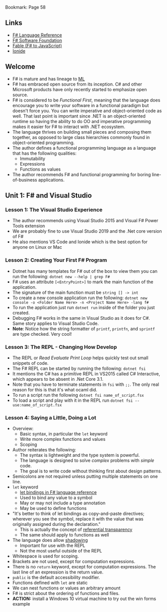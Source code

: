 Bookmark: Page 58

## Links
* [F# Language Reference](https://docs.microsoft.com/en-us/dotnet/fsharp/language-reference/)
* [F# Software Foundation](https://fsharp.org/)
* [Fable (F# to JavaScript)](https://fable.io/)
* [Ionide](https://ionide.io/)


## Welcome
* F# is mature and has lineage to [ML](https://en.wikipedia.org/wiki/ML_(programming_language))
* F# has embraced open source from its inception. C# and other Microsoft products have only
  recently started to emphasize open source.
* F# is considered to be *Functional First*, meaning that the language does encourage you to
  write your software in a functional paradigm but doesn't force you. You can write imperative
  and object-oriented code as well. That last point is important since .NET is an object-oriented
  runtime so having the ability to do OO and imperative programming makes it easier for F# to interact
  with .NET ecosystem.
* The language thrives on building small pieces and composing them together, as opposed to large class
  hierarchies commonly found in object-oriented programming.
* The author defines a functional programming language as a language that has the following qualities:
    * Immutability 
    * Expressions
    * Functions as values
* The author recommends F# and functional programming for boring line-of-business applications.

## Unit 1: F# and Visual Studio

### Lesson 1: The Visual Studio Experience
* The author recommends using Visual Studio 2015 and Visual F# Power Tools extension
* We are probably fine to use Visual Studio 2019 and the .Net core version of F#
* He also mentions VS Code and Ionide which is the best option for anyone on Linux or Mac

### Lesson 2: Creating Your First F# Program
* Dotnet has many templates for F# out of the box to view them you can run the following: `dotnet new --help | grep F#`
* F# uses an attribute `[<EntryPoint>]` to mark the main function of the application.
* The signature of the main function must be `string [] -> int`
* To create a new console application run the following: `dotnet new console -o <Folder Name Here> -n <Project Name Here> -lang f#`
* To run the application just run `dotnet run` inside of the folder you just created.
* Debugging F# works in the same in Visual Studio as it does for C#. Same story applies to Visual Studio Code.
* **Note**: Notice how the string formatter of `printf`, `printfn`, and `sprintf` are type checked. Very cool!

### Lesson 3: The REPL - Changing How Develop
* The REPL or *Read Evaluate Print Loop* helps quickly test out small snippets of code.
* The F# REPL can be started by running the following: `dotnet fsi`
* It mentions the C# has a primitive REPL in VS2015 called C# Interactive, which appears to be
  absent in .Net Core 3.1.
* Note that you have to terminate statements in `fsi` with `;;`. The only real reason for this is that it's what ocaml did.
* To run a script run the following `dotnet fsi name_of_script.fsx`
* To load a script and play with it in the REPL run `dotnet fsi --use:name_of_script.fsx`

### Lesson 4: Saying a Little, Doing a Lot
* Overview:
    * Basic syntax, in particular the `let` keyword
    * Write more complex functions and values
    * Scoping
* Author reiterates the following:
    * The syntax is lightweight and the type system is powerful.
    * The language is designed to solve *complex* problems with *simple* code.
    * The goal is to write code without thinking first about design patterns.
* Semicolons are not required unless putting multiple statements on one line.
* `let` keyword
    * [let bindings in F# language reference](https://docs.microsoft.com/en-us/dotnet/fsharp/language-reference/functions/let-bindings)
    * Used to bind any value to a symbol
    * May or may not include a type annotation
    * May be used to define functions
* "It's better to think of let bindings as copy-and-paste directives; wherever you see the symbol,
   replace it with the value that was originally assigned during the declaration."
   * This is actually the concept of [referential transparency](https://en.wikipedia.org/wiki/Referential_transparency)
   * The same should apply to functions as well
* The language does allow [shadowing](https://en.wikipedia.org/wiki/Variable_shadowing)
    * Important for use with the REPL
    * Not the most useful outside of the REPL
* Whitespace is used for scoping.
* Brackets are not used, except for computation expressions.
* There is no `return` keyword, except for computation expressions. The last line of an expression
  is the return value.
* `public` is the default accessibility modifier.
* Functions defined with `let` are static
* We can nest functions or values an arbitrary amount
* F# is strict about the ordering of functions and files.
* **ACTION:** install a Windows 10 virtual machine to try out the win forms example
